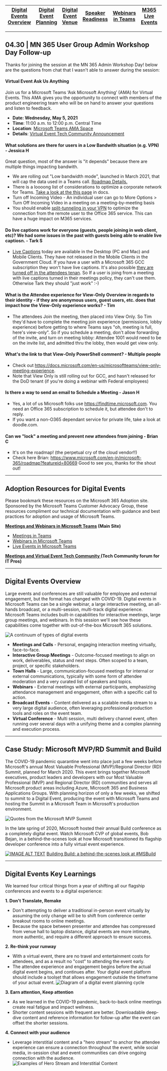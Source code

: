 [Digital Events Overview](https://github.com/NickStillings/digitalevents/) | [Digital Event Planning](https://github.com/NickStillings/digitalevents/wiki/Digital-Event-Planning) | [Digital Event Venue](https://github.com/NickStillings/digitalevents/wiki/Digital-Event-Venue) | [Speaker Readiness](https://github.com/NickStillings/digitalevents/wiki/Speaker-Readiness) | [Webinars in Teams](https://github.com/NickStillings/digitalevents/wiki/Webinars-in-Teams) | [M365 Live Events](https://github.com/NickStillings/digitalevents/wiki/M365-Live-Events) | [Digital Event Toolkit](https://github.com/NickStillings/digitalevents/tree/main/Digital%20Toolkit)
---|---|---|---|---|---|---

***
## 04.30 | MN 365 User Group Admin Workshop Day Follow-up
Thanks for joining the session at the MN 365 Admin Workshop Day! below are the questions from chat that I wasn't able to answer during the session:

#### Virtual Event Ask Us Anything
Join us for a Microsoft Teams ‘Ask Microsoft Anything’ (AMA) for Virtual Events.  This AMA gives you the opportunity to connect with members of the product engineering team who will be on hand to answer your questions and listen to feedback.

- **Date: Wednesday, May 5, 2021**
- **Time**: 11:00 a.m. to 12:00 p.m. Central Time
- **Location**: [Microsoft Teams AMA Space](https://techcommunity.microsoft.com/t5/microsoft-teams-ama/bd-p/MicrosoftTeamsAMA)
- **Details**: [Virtual Event Tech Community Announcement](https://techcommunity.microsoft.com/t5/virtual-events-and-webinars/announcing-a-microsoft-teams-ama-for-virtual-evets-in-microsoft/m-p/2295175)

#### What solutions are there for users in a Low Bandwith situation (e.g. VPN) - Jessica H
Great question, most of the answer is "it depends" because there are multiple things impacting bandwith.
- We are rolling out "Low bandwidth mode", launched in March 2021, that will cap the data used in a Teams call. [Roadmap Details.](https://www.microsoft.com/en-us/microsoft-365/roadmap?filters=&searchterms=70786 "Roadmap Details.")
- There is a loooong list of considerations to optimize a corporate network for Teams. [Take a look at the this page](https://docs.microsoft.com/en-us/microsoftteams/prepare-network#bandwidth-requirements "Take a look at the this page") in docs.
- Turn off Incoming Video - An individual user can go to More Options > Turn Off Incoming Video in a meeting on a meeting-by-meeting basis
- You should enable [split-tunneling in your VPN](https://docs.microsoft.com/en-us/microsoft-365/enterprise/microsoft-365-vpn-split-tunnel?view=o365-worldwide "split-tunneling in your VPN") to optimize the connection from the remote user to the Office 365 service. This can have a huge impact on M365 services.

#### Do live captions work for everyone (guests, people joining in web client, etc)? We had some issues in the past with guests being able to enable live captiosn. - Tark S
- [Live Captions](https://support.microsoft.com/en-us/office/use-live-captions-in-a-teams-meeting-4be2d304-f675-4b57-8347-cbd000a21260 "Live Captions") today are available in the Desktop (PC and Mac) and Mobile Clients. They have not released in the Mobile Clients in the Government Cloud. If you have a user with a Microsoft 365 GCC subscription they won't have live captions. It's also possible [they are turned off in the attendees tenan](https://docs.microsoft.com/en-us/powershell/module/skype/set-csteamsmeetingpolicy?view=skype-ps "they are turned off in the attendees tenant"). So If a user is joing from a meeting with live captions turned in their meetings policy, they can't use them. Otherwise Tark they should "just work" :-)

#### What is the Attendee experience for View-Only Overview in regards to their identity - if they are anonymous users, guest users, etc. does that impact how the View-Only experience works? - Tim 
- The attendees Join the meeting, then placed into View Only. So Tim they'd have to complete the meeting join experience (permissions, lobby experience) before getting to where Teams says "oh, meeting is full, here's view-only". So if you schedule a meeting, don't allow forwarding of the invite, and turn on meeting lobby: Attendee 1001 would need to be on the invite list, and admitted thru the lobby, then would get view only.  

#### What's the link to that View-Only PowerShell comment? - Multiple people
- Check out https://docs.microsoft.com/en-us/microsoftteams/view-only-meeting-experience.
- Note that View Only is still rolling out for GCC, and hasn't released for the DoD tenant (if you're doing a webinar with Federal employees)

#### Is there a way to send an email to Schedule a Meeting - Jason H
- Yes, a lot of us Microsoft folks use https://findtime.microsoft.com. You need an Office 365 subscription to schedule it, but attendee don't to reply. 
- If you want a non-O365 dependant service for private life, take a look at doodle.com. 

#### Can we "lock" a meeting and prevent new attendees from joining - Brian C
- It's on the roadmap! (the perpetual cry of the cloud vendor!!)
- Check here Brian: https://www.microsoft.com/en-in/microsoft-365/roadmap?featureid=80669 Good to see you, thanks for the shout out!


***

## Adoption Resources for Digital Events
Please bookmark these resources on the Microsoft 365 Adoption site. Sponsored by the Microsoft Teams Customer Advocacy Group, these resources compliment our technical documentation with guidance and best practices for adoption and usage of Microsoft Teams. 

**[Meetings and Webinars in Microsoft Teams](https://adoption.microsoft.com/meetings-and-webinars-in-microsoft-teams/) (Main Site)**
* [Meetings in Teams](https://adoption.microsoft.com/meetings-and-webinars-in-microsoft-teams/meetings/)
* [Webinars in Microsoft Teams](https://adoption.microsoft.com/meetings-and-webinars-in-microsoft-teams/webinars/)
* [Live Events in Microsoft Teams](https://adoption.microsoft.com/virtual-event-guidance/)

**[Meetings and Virtual Event Tech Community ](https://techcommunity.microsoft.com/t5/virtual-events-and-webinars/bd-p/TeamsVirtualEvents) (Tech Community forum for IT Pros)**


***

## Digital Events Overview
Large events and conferences are still valuable for employee and external engagement, but the format has changed with COVID-19. Digital events in Microsoft Teams can be a single webinar, a large interactive meeting, an all-hands broadcast, or a multi-session, multi-track digital experience.  Microsoft Teams includes built-in capabilities for interactive meetings, large group meetings, and webinars. In this session we'll see how these capabilities come together with out-of-the-box Microsoft 365 solutions. 

![A continuum of types of digital events](https://github.com/NickStillings/digitalevents/blob/main/Wiki%20Images/wiki.digitalevents.2.continuum.jpg)

- **Meetings and Calls** - Personal, engaging interaction meeting virtually, face-to-face.
- **Interactive Group Meetings** - Outcome-focused meetings to align on work, deliverables, status and next steps. Often scoped to a team, project, or specific stakeholders.
- **Town Halls** - Large, communication-focused meetings for internal or external communications, typically with some form of attendee moderation and a very curated list of speakers and topics.
- **Webinars** - External meetings with external participants, emphasizing attendance management and engagement, often with a specific call to action.
- **Broadcast Events** - Content delivered as a scalable media stream to a very large digital audience, often leveraging professional production tools and roles on the event team.
- **Virtual Conference** - Multi session, multi delivery channel event, often running over several days with a unifying theme and a complex planning and execution process.



***


## Case Study: Microsoft MVP/RD Summit and Build

The COVID-19 pandemic quarantine went into place just a few weeks before Microsoft&#39;s annual Most Valuable Professional (MVP)/Regional Director (RD) Summit, planned for March 2020. This event brings together Microsoft executives, product leaders and developers with our Most Valuable Professional (MVP) and Regional Director (RD) communities and serves all Microsoft product areas including Azure, Microsoft 365 and Business Applications Groups. With planning horizon of only a few weeks, we shifted to summit to a Digital Event, producing the event with Microsoft Teams and hosting the Summit in a Microsoft Team in Microsoft&#39;s production environment.

![Quotes from the Microsoft MVP Summit](https://github.com/NickStillings/digitalevents/blob/main/Wiki%20Images/wiki.digitalevents.1.mvp.jpg)

In the late spring of 2020, Microsoft hosted their annual Build conference as a completely digital event. Watch Microsoft CVP of global events, Bob Bejan, in a behind-the-scenes look at how Microsoft transitioned its flagship developer conference into a fully virtual event experience.

[![IMAGE ALT TEXT](https://github.com/NickStillings/digitalevents/blob/main/Wiki%20Images/wiki.digitalevents.4.build.jpg)](https://youtu.be/lSTzqk8strk "Video Title")
[Building Build: a behind-the-scenes look at #MSBuild](https://youtu.be/Vsi8ubQeXNIk)


***


## Digital Events Key Learnings

We learned four critical things from a year of shifting all our flagship conferences and events to a digital experience:

**1. Don&#39;t Translate, Remake**
- Don&#39;t attempting to deliver a traditional in-person event virtually by assuming the only change will be to shift from conference center breakout rooms to online meetings.
- Because the space between presenter and attendee has compressed from venue hall to laptop distance, digital events are more intimate, more authentic, and require a different approach to ensure success.

**2. Re-think your runway**
- With a virtual event, there are no travel and entertainment costs for attendees, and as a result no &quot;cost&quot; to attending the event early. 
- The attendee experience and engagement begins before the actual digital event begins, and continues after. Your digital event platform should include a toolset that allows engagement outside the timeframe of your actual event.
![Diagram of a digital event planning cycle](https://github.com/NickStillings/digitalevents/blob/main/Wiki%20Images/wiki.digitalevents.5.runway.jpg)

**3. Earn attention, Keep attention**
- As we learned in the COVID-19 pandemic, back-to-back online meetings create real fatigue and impact wellness. 
- Shorter content sessions with frequent are better. Downloadable deep-dive content and reference information for follow-up after the event can offset the shorter sessions.

**4. Connect with your audience**
- Leverage interstitial content and a &quot;hero stream&quot; to anchor the attendee experience can ensure a connection throughout the event, while social media, in-session chat and event communities can drive ongoing connection with the audience.
![Examples of Hero Stream and Interstitial Content](https://github.com/NickStillings/digitalevents/blob/main/Wiki%20Images/wiki.digitalevents.3.hero.jpg)
